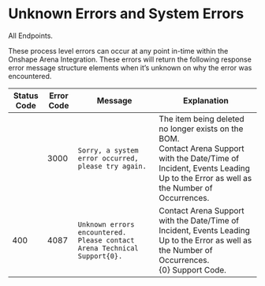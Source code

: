 # Unknown Errors and System Errors
All Endpoints.

These process level errors can occur at any point in\-time within the Onshape Arena Integration. These errors will return the following response error message structure elements when it’s unknown on why the error was encountered.


| Status Code<br> | Error Code<br> | Message<br> | Explanation<br> |
|  --- |  --- |  --- |  --- | 
|   | 3000<br> |  ```Sorry, a system error occurred, please try again.``` | The item being deleted no longer exists on the BOM.<br>Contact Arena Support with the Date/Time of Incident, Events Leading Up to the Error as well as the Number of Occurrences.<br> |
| 400<br> | 4087<br> |  ```Unknown errors encountered. Please contact Arena Technical Support{0}.``` | Contact Arena Support with the Date/Time of Incident, Events Leading Up to the Error as well as the Number of Occurrences.<br>\{0\} Support Code.<br> |

